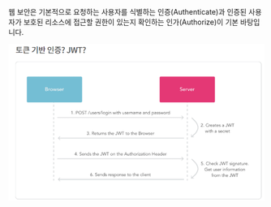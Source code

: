 웹 보안은 기본적으로 요청하는 사용자를 식별하는 인증(Authenticate)과 인증된 사용자가 보호된 리소스에 접근할 권한이 있는지 확인하는 인가(Authorize)이 기본 바탕입니다.

![screensh](./img/jwt토큰.png)